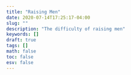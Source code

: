 ```yaml
---
title: "Raising Men"
date: 2020-07-14T17:25:17-04:00
slug: ""
description: "The difficulty of raising men"
keywords: []
draft: true
tags: []
math: false
toc: false
esv: false
---
```

